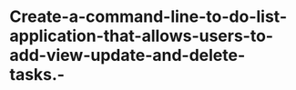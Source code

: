 # Create-a-command-line-to-do-list-application-that-allows-users-to-add-view-update-and-delete-tasks.-